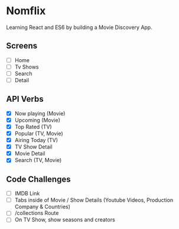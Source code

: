# Nomflix

Learning React and ES6 by building a Movie Discovery App.

## Screens

- [ ] Home
- [ ] Tv Shows
- [ ] Search
- [ ] Detail

## API Verbs
- [x] Now playing (Movie)
- [x] Upcoming (Movie)
- [x] Top Rated (TV)
- [x] Popular (TV, Movie)
- [x] Airing Today (TV)
- [x] TV Show Detail
- [x] Movie Detail
- [x] Search (TV, Movie)

## Code Challenges
- [ ] IMDB Link
- [ ] Tabs inside of Movie / Show Details (Youtube Videos, Production Company & Countries)
- [ ] /collections Route
- [ ] On TV Show, show seasons and creators
